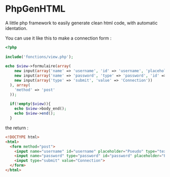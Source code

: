 # PhpGenHTML
A little php framework to easily generate clean html code, with automatic identation.

You can use it like this to make a connection form :

```php
<?php
  
include('fonctions/view.php');
  
echo $view->formulaire(array(
    new input(array('name' => 'username', 'id' => 'username', 'placeholder' => 'Pseudo')),
    new input(array('name' => 'password', 'type' => 'password', 'id' => 'password', 'placeholder' => 'Password')),
    new input(array('type' => 'submit', 'value' => 'Connection'))
  ), array(
    'method' => 'post'
  ));
  
  if(!empty($view)){
    echo $view->body_end();
    echo $view->end();
  }
```
  
the return :

```html
<!DOCTYPE html>
<html>
  <form method="post">
    <input name="username" id="username" placeholder="Pseudo" type="text">
    <input name="password" type="password" id="password" placeholder="Password">
    <input type="submit" value="Connection">
  </form>
</html>
```
